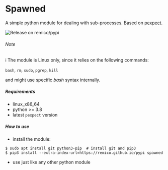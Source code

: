 # Spawned
A simple python module for dealing with sub-processes. Based on [pexpect](https://github.com/pexpect/pexpect).

![Release on remico/pypi](https://github.com/remico/spawned/workflows/Release%20on%20remico/pypi/badge.svg)

###### Note 
:information_source: The module is Linux only, since it relies on the following commands:

`bash`, `rm`, `sudo`, `pgrep`, `kill`

and might use specific *bash* syntax internally. 

##### Requirements
- linux_x86_64
- python >= 3.8
- latest `pexpect` version

##### How to use
- install the module:
```
$ sudo apt install git python3-pip  # install git and pip3
$ pip3 install --extra-index-url=https://remico.github.io/pypi spawned
```
- use just like any other python module
